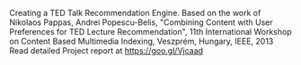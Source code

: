 Creating a TED Talk Recommendation Engine. Based on the work of Nikolaos Pappas, Andrei Popescu-Belis, "Combining Content with User Preferences for TED Lecture Recommendation", 11th International Workshop on Content Based Multimedia Indexing, Veszprém, Hungary, IEEE, 2013 
Read detailed Project report at https://goo.gl/Vjcaad
